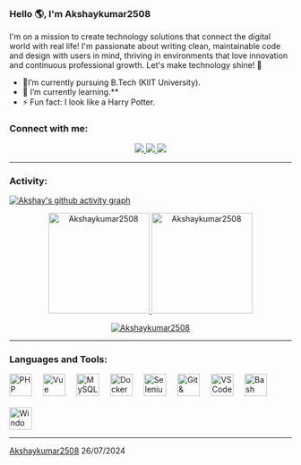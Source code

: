 <link rel="stylesheet" type='text/css' href="https://cdn.jsdelivr.net/gh/devicons/devicon@latest/devicon.min.css" />

### Hello 🌎, I'm Akshaykumar2508

 I'm on a mission to create technology solutions that connect the digital world with real life!  I'm passionate about writing clean, maintainable code and design with users in mind, thriving in environments that love innovation and continuous professional growth. Let's make technology shine! 🚀


  - 🔭I’m currently pursuing B.Tech (KIIT University).
  - 🌱 I’m currently learning.**
  - ⚡ Fun fact: I look like a Harry Potter.

<h3 align="left">Connect with me:</h3>
<div align="center"> 
  <a href="mailto:akshayjha02528@gmail.com">
    <img src="https://img.shields.io/badge/Gmail-333333?style=for-the-badge&logo=gmail&logoColor=red" />
  </a>
  <a href="https://www.linkedin.com/in/akshay-kumar-706a57232/" target="_blank">
    <img src="https://img.shields.io/badge/LinkedIn-0077B5?style=for-the-badge&logo=linkedin&logoColor=white" target="_blank" />
  </a>
  <a href="https://github.com/Akshaykumar2508" target="_blank">
     <img src="https://img.shields.io/badge/Portfolio-FF5722?style=for-the-badge&logo=todoist&logoColor=white" target="_blank" />
  </a>
</div>


------
<h3 align="left">Activity:</h3>

[![Akshay's github activity graph](https://github-readme-activity-graph.vercel.app/graph?username=Akshaykumar2508&bg_color=100f0f&color=4c5e9e&line=4c569e&point=403e41&area=true&hide_border=true)](https://github.com/Akshaykumar2508/github-readme-activity-graph)

<div align="center">
  <a href="https://github.com/Akshaykumar2508">
    <img height="180em" src="https://github-readme-stats.vercel.app/api/top-langs?username=Akshaykumar2508&show_icons=true&locale=en&layout=compact&theme=tokyonight" alt="Akshaykumar2508"/>
    <img height="180em" src="https://github-readme-stats.vercel.app/api?username=Akshaykumar2508&show_icons=true&locale=en&layout=compact&theme=tokyonight" alt="Akshaykumar2508"/>
  </a>
</div>
<p align="center">
  <a href="https://github.com/Akshaykumar2508">
    <img src="https://github-readme-streak-stats.herokuapp.com/?user=Akshaykumar2508&&theme=tokyonight" alt="Akshaykumar2508" />
  </a>
</p>

------
<h3 align="left">Languages and Tools:</h3>
<div style="display: flex; flex-wrap: wrap; align-items: center; gap: 20px;">
  <div>
    <img height="40" src="https://skillicons.dev/icons?i=php" alt="PHP"/>
  </div>
  <div>
    <img height="40" src="https://skillicons.dev/icons?i=vue" alt="Vue"/>
  </div>
  <div>
    <img height="40" src="https://skillicons.dev/icons?i=mysql" alt="MySQL"/>
  </div>
  <div>
    <img height="40" src="https://skillicons.dev/icons?i=docker" alt="Docker"/>
  </div>
  <div>
    <img height="40" src="https://skillicons.dev/icons?i=selenium" alt="Selenium"/>
  </div>
  <div>
    <img height="40" src="https://skillicons.dev/icons?i=git,github" alt="Git & GitHub"/>
  </div>
  <div>
    <img height="40" src="https://skillicons.dev/icons?i=vscode" alt="VSCode"/>
  </div>
  <div>
    <img height="40" src="https://skillicons.dev/icons?i=bash" alt="Bash"/>
  </div>
  <div>
    <img height="40" src="https://skillicons.dev/icons?i=windows,ubuntu" alt="Windows & Ubuntu"/>
  </div>
</div>



------
[Akshaykumar2508](https://github.com/Akshaykumar2508)
26/07/2024
